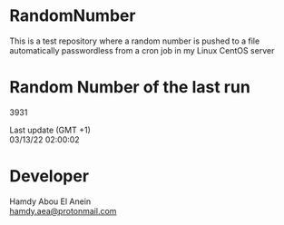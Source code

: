 # RandomNumber    
This is a test repository where a random number is pushed to a file automatically passwordless from a cron job in my Linux CentOS server    
# Random Number of the last run   
3931
      
Last update (GMT +1)    
03/13/22 02:00:02
# Developer    
Hamdy Abou El Anein   
hamdy.aea@protonmail.com
